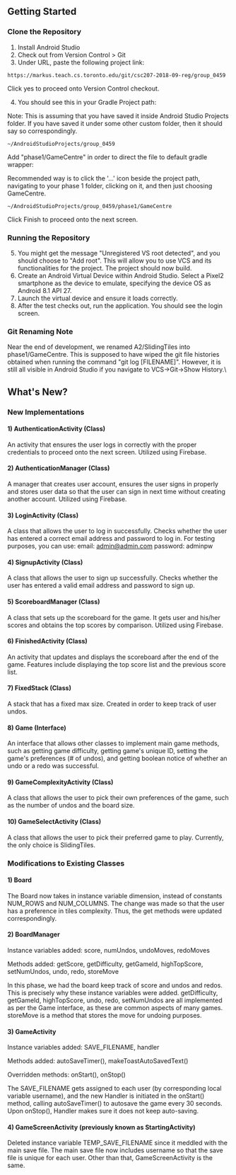 ## Getting Started

### Clone the Repository
1) Install Android Studio
2) Check out from Version Control > Git
3) Under URL, paste the following project link:

```
https://markus.teach.cs.toronto.edu/git/csc207-2018-09-reg/group_0459
```
Click yes to proceed onto Version Control checkout.

4) You should see this in your Gradle Project path:

Note: This is assuming that you have saved it inside Android Studio Projects folder.
If you have saved it under some other custom folder, then it should say so correspondingly.
```
~/AndroidStudioProjects/group_0459
```
Add "phase1/GameCentre" in order to direct the file to default gradle wrapper:

Recommended way is to click the '...' icon beside the project path, navigating to your phase 1 folder, clicking on it, and then just choosing GameCentre. 
```
~/AndroidStudioProjects/group_0459/phase1/GameCentre
```
Click Finish to proceed onto the next screen.

### Running the Repository
5) You might get the message "Unregistered VS root detected", and you should choose to "Add root".
This will allow you to use VCS and its functionalities for the project.
The project should now build.
6) Create an Android Virtual Device within Android Studio.
Select a Pixel2 smartphone as the device to emulate, specifying the device OS as Android 8.1 API 27.
7) Launch the virtual device and ensure it loads correctly.
8) After the test checks out, run the application. You should see the login screen.

### Git Renaming Note
Near the end of development, we renamed A2/SlidingTiles into phase1/GameCentre. This is supposed to have
wiped the git file histories obtained when running the command "git log [FILENAME]". However, it is still
all visible in Android Studio if you navigate to VCS->Git->Show History.\


## What's New?

### New Implementations

#### 1) AuthenticationActivity (Class)

An activity that ensures the user logs in correctly with the proper credentials to
proceed onto the next screen. Utilized using Firebase.

#### 2) AuthenticationManager (Class)

A manager that creates user account, ensures the user signs in properly and stores
user data so that the user can sign in next time without creating another account.
Utilized using Firebase.

#### 3) LoginActivity (Class)

A class that allows the user to log in successfully. Checks whether the user has
entered a correct email address and password to log in.
For testing purposes, you can use:
email: admin@admin.com
password: adminpw

#### 4) SignupActivity (Class)

A class that allows the user to sign up successfully. Checks whether the user has
entered a valid email address and password to sign up.

#### 5) ScoreboardManager (Class)

A class that sets up the scoreboard for the game. It gets user and his/her scores
and obtains the top scores by comparison. Utilized using Firebase.

#### 6) FinishedActivity (Class)

An activity that updates and displays the scoreboard after the end of the game. Features include
displaying the top score list and the previous score list.

#### 7) FixedStack (Class)

A stack that has a fixed max size. Created in order to keep track of user undos.

#### 8) Game (Interface)

An interface that allows other classes to implement main game methods, such as
getting game difficulty, getting game's unique ID, setting the game's preferences
(# of undos), and getting boolean notice of whether an undo or a redo was successful.

#### 9) GameComplexityActivity (Class)

A class that allows the user to pick their own preferences of the game, such as
the number of undos and the board size.

#### 10) GameSelectActivity (Class)

A class that allows the user to pick their preferred game to play. Currently, the
only choice is SlidingTiles.


### Modifications to Existing Classes

#### 1) Board

The Board now takes in instance variable dimension, instead of constants NUM_ROWS and NUM_COLUMNS.
The change was made so that the user has a preference in tiles complexity.
Thus, the get methods were updated correspondingly.

#### 2) BoardManager

Instance variables added: score, numUndos, undoMoves, redoMoves

Methods added: getScore, getDifficulty, getGameId, highTopScore, setNumUndos, undo, redo, storeMove

In this phase, we had the board keep track of score and undos and redos. This is precisely why these
instance variables were added. getDifficulty, getGameId, highTopScore, undo, redo, setNumUndos are all
implemented as per the Game interface, as these are common aspects of many games. storeMove is a method
that stores the move for undoing purposes.


#### 3) GameActivity

Instance variables added: SAVE_FILENAME, handler

Methods added: autoSaveTimer(), makeToastAutoSavedText()

Overridden methods: onStart(), onStop()

The SAVE_FILENAME gets assigned to each user (by corresponding local variable username),
and the new Handler is initiated in the onStart() method, calling autoSaveTimer() to autosave
the game every 30 seconds. Upon onStop(), Handler makes sure it does not keep auto-saving.

#### 4) GameScreenActivity (previously known as StartingActivity)

Deleted instance variable TEMP_SAVE_FILENAME since it meddled with the main save file.
The main save file now includes username so that the save file is unique for each user.
Other than that, GameScreenActivity is the same.